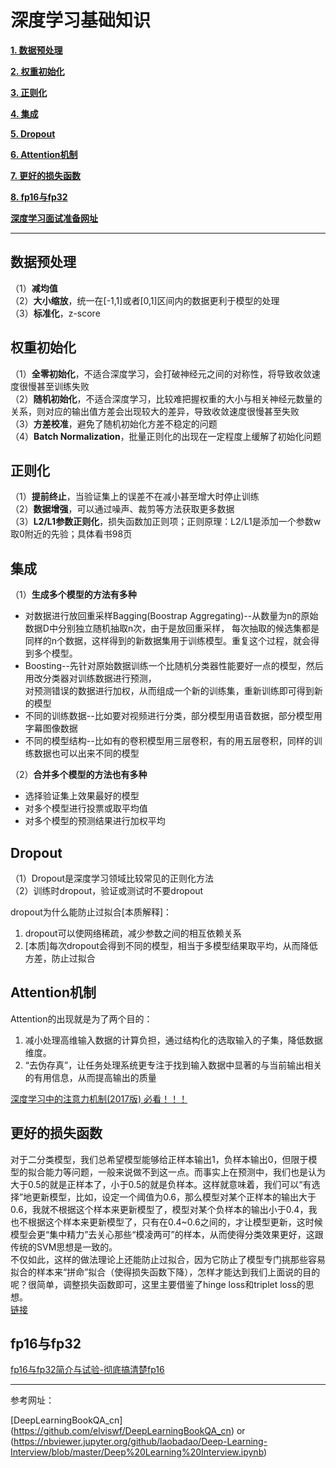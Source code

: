 # 深度学习基础知识

[**1. 数据预处理**](#数据预处理)

[**2. 权重初始化**](#权重初始化)

[**3. 正则化**](#正则化)

[**4. 集成**](#集成)

[**5. Dropout**](#dropout)

[**6. Attention机制**](#attention机制)

[**7. 更好的损失函数**](#更好的损失函数)

[**8. fp16与fp32**](#fp16与fp32)


[**深度学习面试准备网址**](#深度学习面试准备网址)


---

## 数据预处理

（1）**减均值**<br>
（2）**大小缩放**，统一在\[-1,1]或者\[0,1]区间内的数据更利于模型的处理<br>
（3）**标准化**，z-score

## 权重初始化

（1）**全零初始化**，不适合深度学习，会打破神经元之间的对称性，将导致收敛速度很慢甚至训练失败<br>
（2）**随机初始化**，不适合深度学习，比较难把握权重的大小与相关神经元数量的关系，则对应的输出值方差会出现较大的差异，导致收敛速度很慢甚至失败<br>
（3）**方差校准**，避免了随机初始化方差不稳定的问题<br>
（4）**Batch Normalization**，批量正则化的出现在一定程度上缓解了初始化问题

## 正则化

（1）**提前终止**，当验证集上的误差不在减小甚至增大时停止训练<br>
（2）**数据增强**，可以通过噪声、裁剪等方法获取更多数据<br>
（3）**L2/L1参数正则化**，损失函数加正则项；正则原理：L2/L1是添加一个参数w取0附近的先验；具体看书98页<br>

## 集成
    
（1）**生成多个模型的方法有多种**
  
  - 对数据进行放回重采样Bagging(Boostrap Aggregating)--从数量为n的原始数据D中分别独立随机抽取n次，由于是放回重采样，
  每次抽取的候选集都是同样的n个数据，这样得到的新数据集用于训练模型。重复这个过程，就会得到多个模型。<br>
  - Boosting--先针对原始数据训练一个比随机分类器性能要好一点的模型，然后用改分类器对训练数据进行预测，<br>
  对预测错误的数据进行加权，从而组成一个新的训练集，重新训练即可得到新的模型<br>
  - 不同的训练数据--比如要对视频进行分类，部分模型用语音数据，部分模型用字幕图像数据<br>
  - 不同的模型结构--比如有的卷积模型用三层卷积，有的用五层卷积，同样的训练数据也可以出来不同的模型
  
（2）**合并多个模型的方法也有多种**

  - 选择验证集上效果最好的模型<br>
  - 对多个模型进行投票或取平均值<br>
  - 对多个模型的预测结果进行加权平均
  
## Dropout

（1）Dropout是深度学习领域比较常见的正则化方法<br>
（2）训练时dropout，验证或测试时不要dropout

dropout为什么能防止过拟合[本质解释]：<br>
1. dropout可以使网络稀疏，减少参数之间的相互依赖关系<br>
2. [本质]每次dropout会得到不同的模型，相当于多模型结果取平均，从而降低方差，防止过拟合<br>

## Attention机制

Attention的出现就是为了两个目的：<br>
1. 减小处理高维输入数据的计算负担，通过结构化的选取输入的子集，降低数据维度。<br>
2. “去伪存真”，让任务处理系统更专注于找到输入数据中显著的与当前输出相关的有用信息，从而提高输出的质量

[深度学习中的注意力机制(2017版) 必看！！！](https://blog.csdn.net/malefactor/article/details/78767781)<br>

## 更好的损失函数

对于二分类模型，我们总希望模型能够给正样本输出1，负样本输出0，但限于模型的拟合能力等问题，一般来说做不到这一点。而事实上在预测中，我们也是认为大于0.5的就是正样本了，小于0.5的就是负样本。这样就意味着，我们可以“有选择”地更新模型，比如，设定一个阈值为0.6，那么模型对某个正样本的输出大于0.6，我就不根据这个样本来更新模型了，模型对某个负样本的输出小于0.4，我也不根据这个样本来更新模型了，只有在0.4~0.6之间的，才让模型更新，这时候模型会更“集中精力”去关心那些“模凌两可”的样本，从而使得分类效果更好，这跟传统的SVM思想是一致的。<br>
不仅如此，这样的做法理论上还能防止过拟合，因为它防止了模型专门挑那些容易拟合的样本来“拼命”拟合（使得损失函数下降），怎样才能达到我们上面说的目的呢？很简单，调整损失函数即可，这里主要借鉴了hinge loss和triplet loss的思想。<br>
[链接](https://www.kexue.fm/archives/4293)<br>


## fp16与fp32

[fp16与fp32简介与试验-彻底搞清楚fp16](https://www.codenong.com/cs105885714/)


---

参考网址：

[DeepLearningBookQA_cn]
(https://github.com/elviswf/DeepLearningBookQA_cn) or (https://nbviewer.jupyter.org/github/laobadao/Deep-Learning-Interview/blob/master/Deep%20Learning%20Interview.ipynb)